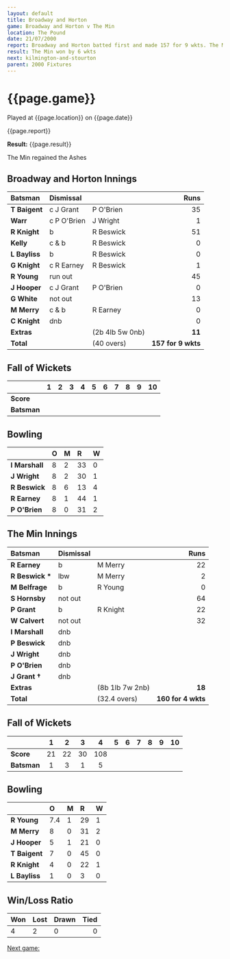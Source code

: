 ```yaml
---
layout: default
title: Broadway and Horton
game: Broadway and Horton v The Min
location: The Pound
date: 21/07/2000
report: Broadway and Horton batted first and made 157 for 9 wkts. The Min replied with 160 for 4 wkts
result: The Min won by 6 wkts 
next: kilmington-and-stourton
parent: 2000 Fixtures
---
```


# {{page.game}}

Played at {{page.location}} on {{page.date}}

{{page.report}}

**Result:** {{page.result}}

The Min regained the Ashes

## Broadway and Horton Innings

| Batsman | Dismissal |  | Runs |
|:---|:---|---|---:|
| **T Baigent** | c J Grant | P O'Brien | 35 |
| **Warr** | c P O'Brien | J Wright | 1 |
| **R Knight** | b | R Beswick | 51 |
| **Kelly** | c & b | R Beswick | 0 |
| **L Bayliss** | b | R Beswick | 0 |
| **G Knight** | c R Earney | R Beswick | 1 |
| **R Young** | run out |  | 45 |
| **J Hooper** | c J Grant | P O'Brien | 0 |
| **G White** | not out |  | 13 |
| **M Merry** | c & b | R Earney | 0 |
| **C Knight** | dnb |  | 0 |
| **Extras** | | (2b 4lb 5w 0nb) | **11** |
| **Total** | | (40 overs) | **157 for 9 wkts** |

## Fall of Wickets

| | 1 | 2 | 3 | 4 | 5 | 6 | 7 | 8 | 9 | 10 |
|---|:---:|:---:|:---:|:---:|:---:|:---:|:---:|:---:|:---:|:---:|
| **Score** |  |  |  |  |  |  |  |  |  |  |
| **Batsman** |  |  |  |  |  |  |  |  |  |  |

## Bowling

| | O | M | R | W |
|---|:---|:---|:---|:---|
| **I Marshall** | 8 | 2 | 33 | 0 |
| **J Wright** | 8 | 2 | 30 | 1 |
| **R Beswick** | 8 | 6 | 13 | 4 |
| **R Earney** | 8 | 1 | 44 | 1 |
| **P O'Brien** | 8 | 0 | 31 | 2 |

## The Min Innings

| Batsman | Dismissal |  | Runs |
|:---|:---|---|---:|
| **R Earney** | b | M Merry  | 22 |
| **R Beswick &#42;** | lbw | M Merry | 2 |
| **M Belfrage** | b | R Young | 0 |
| **S Hornsby** | not out |  | 64 |
| **P Grant** | b | R Knight | 22 |
| **W Calvert** | not out |  | 32 |
| **I Marshall** | dnb |  |  |
| **P Beswick** | dnb |  |  |
| **J Wright** | dnb |  |  |
| **P O'Brien** | dnb |  |  |
| **J Grant &#8224;** | dnb |  |  |
| **Extras** | | (8b 1lb 7w 2nb) | **18** |
| **Total** | | (32.4 overs) | **160 for 4 wkts** |

## Fall of Wickets

| | 1 | 2 | 3 | 4 | 5 | 6 | 7 | 8 | 9 | 10 |
|---|:---:|:---:|:---:|:---:|:---:|:---:|:---:|:---:|:---:|:---:|
| **Score** | 21 | 22 | 30 | 108 |  |  |  |  |  |  |
| **Batsman** | 1 | 3 | 1 | 5 |  |  |  |  |  |  |

## Bowling

| | O | M | R | W |
|---|:---|:---|:---|:---|
| **R Young** | 7.4 | 1 | 29 | 1 |
| **M Merry** | 8 | 0 | 31 | 2 |
| **J Hooper** | 5 | 1 | 21 | 0 |
| **T Baigent** | 7 | 0 | 45 | 0 |
| **R Knight** | 4 | 0 | 22 | 1 |
| **L Bayliss** | 1 | 0 | 3 | 0 |

## Win/Loss Ratio

| Won | Lost | Drawn | Tied |
|:---|:---|:---|---:|
| 4 | 2 | 0 | 0 |

[Next game:]({{page.next}})